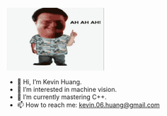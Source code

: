 ![](https://github.com/kevin-06-huang/kevin-06-huang/blob/main/jurassic-park-ah.gif)

- 👋 Hi, I’m Kevin Huang.
- 👀 I’m interested in machine vision.
- 🌱 I’m currently mastering C++.
- 📫 How to reach me: kevin.06.huang@gmail.com

<!---
kevin-06-huang/kevin-06-huang is a ✨ special ✨ repository because its `README.md` (this file) appears on your GitHub profile.
You can click the Preview link to take a look at your changes.
--->

